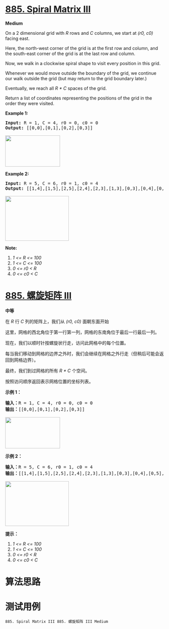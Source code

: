 # [885. Spiral Matrix III][enTitle]

**Medium**

On a 2 dimensional grid with  *R*  rows and  *C*  columns, we start at  *(r0, c0)*  facing east.

Here, the north-west corner of the grid is at the first row and column, and the south-east corner of the grid is at the last row and column.

Now, we walk in a clockwise spiral shape to visit every position in this grid.

Whenever we would move outside the boundary of the grid, we continue our walk outside the grid (but may return to the grid boundary later.)

Eventually, we reach all  *R * C*  spaces of the grid.

Return a list of coordinates representing the positions of the grid in the order they were visited.



**Example 1:** 


<pre><strong>Input: </strong>R = <span id="example-input-1-1">1, C = <span id="example-input-1-2">4, r0 = <span id="example-input-1-3">0, c0 = <span id="example-input-1-4">0
<strong>Output: </strong><span id="example-output-1">[[0,0],[0,1],[0,2],[0,3]]

<img alt="" src="https://s3-lc-upload.s3.amazonaws.com/uploads/2018/08/24/example_1.png" style="width: 174px; height: 99px;">
</span></span></span></span></span></pre>



**Example 2:** 


<pre><strong>Input: </strong>R = <span id="example-input-2-1">5, C = <span id="example-input-2-2">6, r0 = <span id="example-input-2-3">1, c0 = <span id="example-input-2-4">4
<strong>Output: </strong><span id="example-output-2">[[1,4],[1,5],[2,5],[2,4],[2,3],[1,3],[0,3],[0,4],[0,5],[3,5],[3,4],[3,3],[3,2],[2,2],[1,2],[0,2],[4,5],[4,4],[4,3],[4,2],[4,1],[3,1],[2,1],[1,1],[0,1],[4,0],[3,0],[2,0],[1,0],[0,0]]

<img alt="" src="https://s3-lc-upload.s3.amazonaws.com/uploads/2018/08/24/example_2.png" style="width: 202px; height: 142px;">
</span></span></span></span></span></pre>





**Note:** 

1.  *1 <= R <= 100*  
2.  *1 <= C <= 100*  
3.  *0 <= r0 < R*  
4.  *0 <= c0 < C* 






# [885. 螺旋矩阵 III][cnTitle]

**中等**

在  *R*  行  *C*  列的矩阵上，我们从  *(r0, c0)*  面朝东面开始

这里，网格的西北角位于第一行第一列，网格的东南角位于最后一行最后一列。

现在，我们以顺时针按螺旋状行走，访问此网格中的每个位置。

每当我们移动到网格的边界之外时，我们会继续在网格之外行走（但稍后可能会返回到网格边界）。

最终，我们到过网格的所有  *R * C*  个空间。

按照访问顺序返回表示网格位置的坐标列表。



**示例 1：** 


<pre><strong>输入：</strong>R = 1, C = 4, r0 = 0, c0 = 0
<strong>输出：</strong>[[0,0],[0,1],[0,2],[0,3]]

<img style="height: 99px; width: 174px;" src="https://aliyun-lc-upload.oss-cn-hangzhou.aliyuncs.com/aliyun-lc-upload/uploads/2018/08/24/example_1.png" alt="">
</pre>



**示例 2：** 


<pre><strong>输入：</strong>R = 5, C = 6, r0 = 1, c0 = 4
<strong>输出：</strong>[[1,4],[1,5],[2,5],[2,4],[2,3],[1,3],[0,3],[0,4],[0,5],[3,5],[3,4],[3,3],[3,2],[2,2],[1,2],[0,2],[4,5],[4,4],[4,3],[4,2],[4,1],[3,1],[2,1],[1,1],[0,1],[4,0],[3,0],[2,0],[1,0],[0,0]]

<img style="height: 142px; width: 202px;" src="https://aliyun-lc-upload.oss-cn-hangzhou.aliyuncs.com/aliyun-lc-upload/uploads/2018/08/24/example_2.png" alt="">
</pre>



**提示：** 

1.  *1 <= R <= 100*  
2.  *1 <= C <= 100*  
3.  *0 <= r0 < R*  
4.  *0 <= c0 < C* 




# 算法思路

# 测试用例
```
885. Spiral Matrix III 885. 螺旋矩阵 III Medium
```

[enTitle]: https://leetcode.com/problems/spiral-matrix-iii/
[cnTitle]: https://leetcode-cn.com/problems/spiral-matrix-iii/
